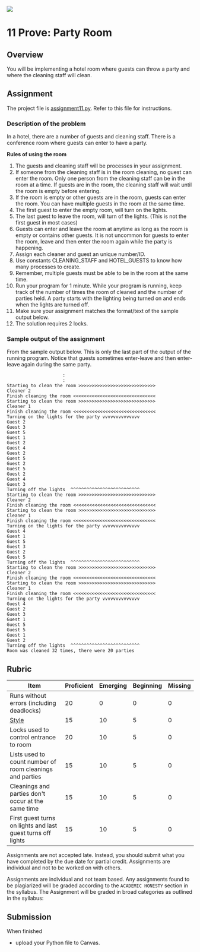 ![](../site/banner.png)

# 11 Prove: Party Room

## Overview

You will be implementing a hotel room where guests can throw a party and where the cleaning staff will clean.

## Assignment

The project file is [assignment11.py](assignment11.py).  Refer to this file for instructions.

### Description of the problem

In a hotel, there are a number of guests and cleaning staff.  There is a conference room where guests can enter to have a party.

**Rules of using the room**

1. The guests and cleaning staff will be processes in your assignment.
1. If someone from the cleaning staff is in the room cleaning, no guest can enter the room.  Only one person from the cleaning staff can be in the room at a time.  If guests are in the room, the cleaning staff will wait until the room is empty before entering.
2. If the room is empty or other guests are in the room, guests can enter the room.  You can have multiple guests in the room at the same time.
3. The first guest to enter the empty room, will turn on the lights.
4. The last guest to leave the room, will turn of the lights.  (This is not the first guest in most cases)
5. Guests can enter and leave the room at anytime as long as the room is empty or contains other guests. It is not uncommon for guests to enter the room, leave and then enter the room again while the party is happening.
6. Assign each cleaner and guest an unique number/ID.
7. Use constants CLEANING_STAFF and HOTEL_GUESTS to know how many processes to create.
8. Remember, multiple guests must be able to be in the room at the same time.
9. Run your program for 1 minute.  While your program is running, keep track of the number of times the room of cleaned and the number of parties held.  A party starts with the lighting being turned on and ends when the lights are turned off.
10. Make sure your assignment matches the format/text of the sample output below.
11. The solution requires 2 locks.

### Sample output of the assignment

From the sample output below.  This is only the last part of the output of the running program.  Notice that guests sometimes enter-leave and then enter-leave again during the same party.

```
                     :
                     :
Starting to clean the room >>>>>>>>>>>>>>>>>>>>>>>>>>>>>
Cleaner 2
Finish cleaning the room <<<<<<<<<<<<<<<<<<<<<<<<<<<<<<<
Starting to clean the room >>>>>>>>>>>>>>>>>>>>>>>>>>>>>
Cleaner 1
Finish cleaning the room <<<<<<<<<<<<<<<<<<<<<<<<<<<<<<<
Turning on the lights for the party vvvvvvvvvvvvvv
Guest 2
Guest 3
Guest 5
Guest 1
Guest 2
Guest 4
Guest 2
Guest 5
Guest 2
Guest 5
Guest 2
Guest 4
Guest 3
Turning off the lights  ^^^^^^^^^^^^^^^^^^^^^^^^^^
Starting to clean the room >>>>>>>>>>>>>>>>>>>>>>>>>>>>>
Cleaner 2
Finish cleaning the room <<<<<<<<<<<<<<<<<<<<<<<<<<<<<<<
Starting to clean the room >>>>>>>>>>>>>>>>>>>>>>>>>>>>>
Cleaner 1
Finish cleaning the room <<<<<<<<<<<<<<<<<<<<<<<<<<<<<<<
Turning on the lights for the party vvvvvvvvvvvvvv
Guest 4
Guest 1
Guest 5
Guest 3
Guest 2
Guest 5
Turning off the lights  ^^^^^^^^^^^^^^^^^^^^^^^^^^
Starting to clean the room >>>>>>>>>>>>>>>>>>>>>>>>>>>>>
Cleaner 2
Finish cleaning the room <<<<<<<<<<<<<<<<<<<<<<<<<<<<<<<
Starting to clean the room >>>>>>>>>>>>>>>>>>>>>>>>>>>>>
Cleaner 1
Finish cleaning the room <<<<<<<<<<<<<<<<<<<<<<<<<<<<<<<
Turning on the lights for the party vvvvvvvvvvvvvv
Guest 4
Guest 2
Guest 3
Guest 1
Guest 5
Guest 5
Guest 1
Guest 2
Turning off the lights  ^^^^^^^^^^^^^^^^^^^^^^^^^^
Room was cleaned 32 times, there were 20 parties
```

## Rubric

Item | Proficient | Emerging | Beginning | Missing
--- | --- | --- | --- | ---
Runs without errors (including deadlocks) | 20 | 0 | 0 | 0
[Style](../../style.md) | 15 | 10 | 5 | 0
Locks used to control entrance to room | 20 | 10 | 5 | 0
Lists used to count number of room cleanings and parties | 15 | 10 | 5 | 0
Cleanings and parties don't occur at the same time | 15 | 10 | 5 | 0
First guest turns on lights and last guest turns off lights | 15 | 10 | 5 | 0

Assignments are not accepted late. Instead, you should submit what you have completed by the due date for partial credit.  Assignments are individual and not to be worked on with others.

Assignments are individual and not team based.  Any assignments found to be  plagiarized will be graded according to the `ACADEMIC HONESTY` section in the syllabus. The Assignment will be graded in broad categories as outlined in the syllabus:

## Submission

When finished

- upload your Python file to Canvas.

